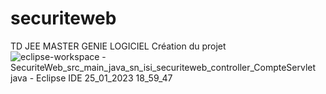 # securiteweb
TD JEE MASTER GENIE LOGICIEL
Création du projet ![eclipse-workspace - SecuriteWeb_src_main_java_sn_isi_securiteweb_controller_CompteServlet java - Eclipse IDE 25_01_2023 18_59_47](https://user-images.githubusercontent.com/115024476/214657970-9a950c55-f53b-48fe-9826-d26e5c9fdafb.png)
